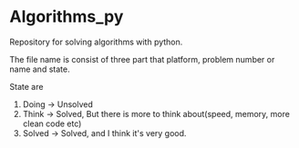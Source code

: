# Algorithms_py
Repository for solving algorithms with python.

The file name is consist of three part that platform, problem number or name and state.

State are
1. Doing -> Unsolved
2. Think -> Solved, But there is more to think about(speed, memory, more clean code etc)
3. Solved -> Solved, and I think it's very good.
